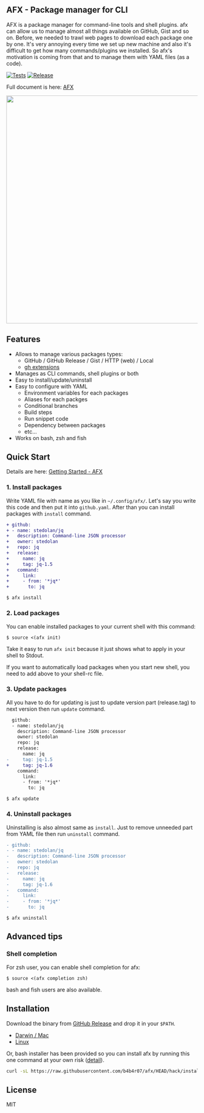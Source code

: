 AFX - Package manager for CLI
---

AFX is a package manager for command-line tools and shell plugins. afx can allow us to manage almost all things available on GitHub, Gist and so on. Before, we needed to trawl web pages to download each package one by one. It's very annoying every time we set up new machine and also it's difficult to get how many commands/plugins we installed. So afx's motivation is coming from that and to manage them with YAML files (as a code).

[![Tests][test-mark]][test-link] [![Release][release-mark]][release-link]

[test-mark]: https://github.com/b4b4r07/afx/actions/workflows/go.yaml/badge.svg
[test-link]: https://github.com/b4b4r07/afx/actions/workflows/go.yaml

[release-mark]: https://github.com/b4b4r07/afx/actions/workflows/release.yaml/badge.svg
[release-link]: https://github.com/b4b4r07/afx/actions/workflows/release.yaml

Full document is here: [AFX](https://babarot.me/afx/)

<img src="https://vhs.charm.sh/vhs-46LPru8ovWFCQV6DnyKwGm.gif" width="600">

## Features

- Allows to manage various packages types:
  - GitHub / GitHub Release / Gist / HTTP (web) / Local
  - [gh extensions](https://github.com/topics/gh-extension)
- Manages as CLI commands, shell plugins or both
- Easy to install/update/uninstall
- Easy to configure with YAML
  - Environment variables for each packages
  - Aliases for each packges
  - Conditional branches
  - Build steps
  - Run snippet code
  - Dependency between packages
  - etc...
- Works on bash, zsh and fish

## Quick Start

Details are here: [Getting Started - AFX](https://babarot.me/afx/getting-started/)

### 1. Install packages

Write YAML file with name as you like in `~/.config/afx/`. Let's say you write this code and then put it into `github.yaml`. After than you can install packages with `install` command.

```diff
+ github:
+ - name: stedolan/jq
+   description: Command-line JSON processor
+   owner: stedolan
+   repo: jq
+   release:
+     name: jq
+     tag: jq-1.5
+   command:
+     link:
+     - from: '*jq*'
+       to: jq
```

```console
$ afx install
```

### 2. Load packages

You can enable installed packages to your current shell with this command:

```console
$ source <(afx init)
```

Take it easy to run `afx init` because it just shows what to apply in your shell to Stdout.

If you want to automatically load packages when you start new shell, you need to add above to your shell-rc file.

### 3. Update packages

All you have to do for updating is just to update version part (release.tag) to next version then run `update` command.

```diff
  github:
  - name: stedolan/jq
    description: Command-line JSON processor
    owner: stedolan
    repo: jq
    release:
      name: jq
-     tag: jq-1.5
+     tag: jq-1.6
    command:
      link:
      - from: '*jq*'
        to: jq
```

```console
$ afx update
```

### 4. Uninstall packages

Uninstalling is also almost same as `install`. Just to remove unneeded part from YAML file then run `uninstall` command.

```diff
- github:
- - name: stedolan/jq
-   description: Command-line JSON processor
-   owner: stedolan
-   repo: jq
-   release:
-     name: jq
-     tag: jq-1.6
-   command:
-     link:
-     - from: '*jq*'
-       to: jq
```

```console
$ afx uninstall
```

## Advanced tips

### Shell completion

For zsh user, you can enable shell completion for afx:

```console
$ source <(afx completion zsh)
```

bash and fish users are also available.

## Installation

Download the binary from [GitHub Release][release] and drop it in your `$PATH`.

- [Darwin / Mac][release]
- [Linux][release]

Or, bash installer has been provided so you can install afx by running this one command at your own risk ([detail](./hack/README.md)).

```bash
curl -sL https://raw.githubusercontent.com/b4b4r07/afx/HEAD/hack/install | bash
```

[release]: https://github.com/b4b4r07/afx/releases/latest
[website]: https://babarot.me/afx/

## License

MIT
